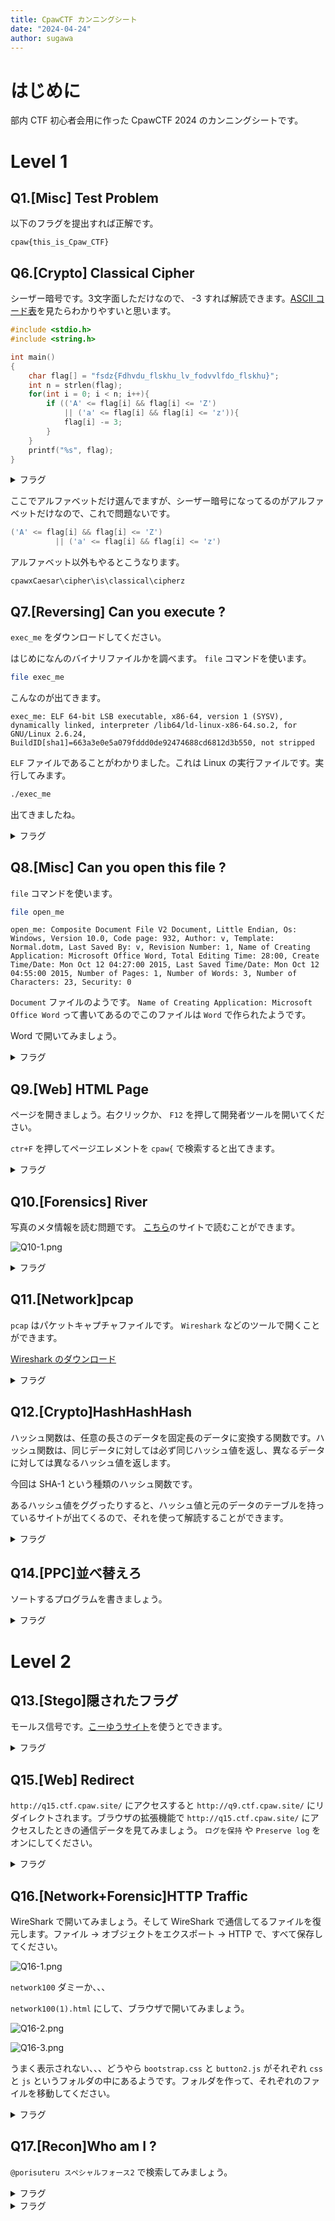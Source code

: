 ```yaml
---
title: CpawCTF カンニングシート
date: "2024-04-24"
author: sugawa
---
```


# はじめに

部内 CTF 初心者会用に作った CpawCTF 2024 のカンニングシートです。

# Level 1

## Q1.[Misc] Test Problem

以下のフラグを提出すれば正解です。

```title="flag"
cpaw{this_is_Cpaw_CTF}
```

## Q6.[Crypto] Classical Cipher

シーザー暗号です。3文字面しただけなので、 -3 すれば解読できます。[ASCII コード表](https://www.tuatmcc.com/blog/2024-01-26-ascii-table/)を見たらわかりやすいと思います。

```c
#include <stdio.h>
#include <string.h>

int main()
{
    char flag[] = "fsdz{Fdhvdu_flskhu_lv_fodvvlfdo_flskhu}";
    int n = strlen(flag);
    for(int i = 0; i < n; i++){
        if (('A' <= flag[i] && flag[i] <= 'Z')
            || ('a' <= flag[i] && flag[i] <= 'z')){
            flag[i] -= 3;
        }
    }
    printf("%s", flag);
}
```

<details>
<summary>フラグ</summary>

```title="flag"
cpaw{Caesar_cipher_is_classical_cipher}
```

</details>

ここでアルファベットだけ選んでますが、シーザー暗号になってるのがアルファベットだけなので、これで問題ないです。

```c
('A' <= flag[i] && flag[i] <= 'Z')
          || ('a' <= flag[i] && flag[i] <= 'z')
```

アルファベット以外もやるとこうなります。

```
cpawxCaesar\cipher\is\classical\cipherz
```

## Q7.[Reversing] Can you execute ?

`exec_me` をダウンロードしてください。

はじめになんのバイナリファイルかを調べます。 `file` コマンドを使います。

```bash
file exec_me
```

こんなのが出てきます。

```
exec_me: ELF 64-bit LSB executable, x86-64, version 1 (SYSV), dynamically linked, interpreter /lib64/ld-linux-x86-64.so.2, for GNU/Linux 2.6.24, BuildID[sha1]=663a3e0e5a079fddd0de92474688cd6812d3b550, not stripped
```

`ELF` ファイルであることがわかりました。これは Linux の実行ファイルです。実行してみます。

```bash
./exec_me
```

出てきましたね。

<details>
<summary>フラグ</summary>

```
cpaw{Do_you_know_ELF_file?}
```

</details>

## Q8.[Misc] Can you open this file ?

`file` コマンドを使います。

```bash
file open_me
```

```
open_me: Composite Document File V2 Document, Little Endian, Os: Windows, Version 10.0, Code page: 932, Author: v, Template: Normal.dotm, Last Saved By: v, Revision Number: 1, Name of Creating Application: Microsoft Office Word, Total Editing Time: 28:00, Create Time/Date: Mon Oct 12 04:27:00 2015, Last Saved Time/Date: Mon Oct 12 04:55:00 2015, Number of Pages: 1, Number of Words: 3, Number of Characters: 23, Security: 0
```

`Document` ファイルのようです。 `Name of Creating Application: Microsoft Office Word` って書いてあるのでこのファイルは `Word` で作られたようです。

Word で開いてみましょう。

<details>
<summary>フラグ</summary>

![Q8-1.png](Q8-1.png)

```
cpaw{Th1s_f1le_c0uld_be_0p3n3d}
```

</details>

## Q9.[Web] HTML Page

ページを開きましょう。右クリックか、 `F12` を押して開発者ツールを開いてください。

`ctr+F` を押してページエレメントを `cpaw{` で検索すると出てきます。

<details>
<summary>フラグ</summary>

![Q9-1.png](Q9-1.png)

```
cpaw{9216ddf84851f15a46662eb04759d2bebacac666}
```

</details>

## Q10.[Forensics] River

写真のメタ情報を読む問題です。 [こちら](http://exif-check.org/)のサイトで読むことができます。

![Q10-1.png](Q10-1.png)

<details>
<summary>フラグ</summary>

甲突川(こうつきがわ)って言うらしい。

```
cpaw{koutsukigawa}
```

</details>

## Q11.[Network]pcap

`pcap` はパケットキャプチャファイルです。 `Wireshark` などのツールで開くことができます。

[Wireshark のダウンロード](https://www.wireshark.org/download.html)

<details>
<summary>フラグ</summary>

![Q11-1.png](Q11-1.png)

```
cpaw{gochi_usa_kami}
```

ごちうさ神！

</details>

## Q12.[Crypto]HashHashHash

ハッシュ関数は、任意の長さのデータを固定長のデータに変換する関数です。ハッシュ関数は、同じデータに対しては必ず同じハッシュ値を返し、異なるデータに対しては異なるハッシュ値を返します。

今回は SHA-1 という種類のハッシュ関数です。

あるハッシュ値をググったりすると、ハッシュ値と元のデータのテーブルを持っているサイトが出てくるので、それを使って解読することができます。

<details>
<summary>フラグ</summary>

[こーゆうサイト](https://md5hashing.net/hash/sha1/e4c6bced9edff99746401bd077afa92860f83de3)を使って解読してみましょう。

```
cpaw{Shal}
```

</details>

## Q14.[PPC]並べ替えろ

ソートするプログラムを書きましょう。

<details>
<summary>フラグ</summary>

```c
#include <stdio.h>
#include <stdlib.h>

int cmpfunc(const void *a, const void *b)
{
 return (*(int *)b - *(int *)a);
}

int main()
{
 int ciphertext[] = {15, 1, 93, 52, 66, 31, 87, 0, 42, 77, 46, 24, 99, 10, 19, 36, 27, 4, 58, 76, 2, 81, 50, 102, 33, 94, 20, 14, 80, 82, 49, 41, 12, 143, 121, 7, 111, 100, 60, 55, 108, 34, 150, 103, 109, 130, 25, 54, 57, 159, 136, 110, 3, 167, 119, 72, 18, 151, 105, 171, 160, 144, 85, 201, 193, 188, 190, 146, 210, 211, 63, 207};
 int n = sizeof(ciphertext) / sizeof(ciphertext[0]);
 qsort(ciphertext, n, sizeof(int), cmpfunc);
 for (int i = 0; i < n; i++)
 {
  printf("%d", ciphertext[i]);
 }
 return 0;
}
```

```
cpaw{2112102072011931901881711671601591511501461441431361301211191111101091081051031021009994938785828180777672666360585755545250494642413634333127252420191815141210743210}
```

</details>

# Level 2

## Q13.[Stego]隠されたフラグ

モールス信号です。[こーゆうサイト](https://morsedecoder.com/ja/)を使うとできます。

<details>
<summary>フラグ</summary>

```
cpaw{hidden_message:)}
```

</details>

## Q15.[Web] Redirect

`http://q15.ctf.cpaw.site/` にアクセスすると `http://q9.ctf.cpaw.site/` にリダイレクトされます。ブラウザの拡張機能で `http://q15.ctf.cpaw.site/` にアクセスしたときの通信データを見てみましょう。 `ログを保持` や `Preserve log` をオンにしてください。

<details>
<summary>フラグ</summary>

`http://q15.ctf.cpaw.site/` にアクセスしたときのレスポンスヘッダーにフラグがあります。

![Q15-1.png](Q15-1.png)

```
cpaw{4re_y0u_1ook1ng_http_h3ader?}
```

</details>

## Q16.[Network+Forensic]HTTP Traffic

WireShark で開いてみましょう。そして WireShark で通信してるファイルを復元します。ファイル → オブジェクトをエクスポート → HTTP で、すべて保存してください。

![Q16-1.png](Q16-1.png)

`network100` ダミーか、、、

`network100(1).html` にして、ブラウザで開いてみましょう。

![Q16-2.png](Q16-2.png)

![Q16-3.png](Q16-3.png)

うまく表示されない、、、どうやら `bootstrap.css` と `button2.js` がそれぞれ `css` と `js` というフォルダの中にあるようです。フォルダを作って、それぞれのファイルを移動してください。

<details>
<summary>フラグ</summary>

![Q16-4.png](Q16-4.png)

```
cpaw{Y0u_r3st0r3d_7his_p4ge}
```

</details>

## Q17.[Recon]Who am I ?

`@porisuteru スペシャルフォース2` で検索してみましょう。

<details>
<summary>フラグ</summary>

```
cpaw{parock}
```

</details>

<details>
<summary>フラグ</summary>

</details>
